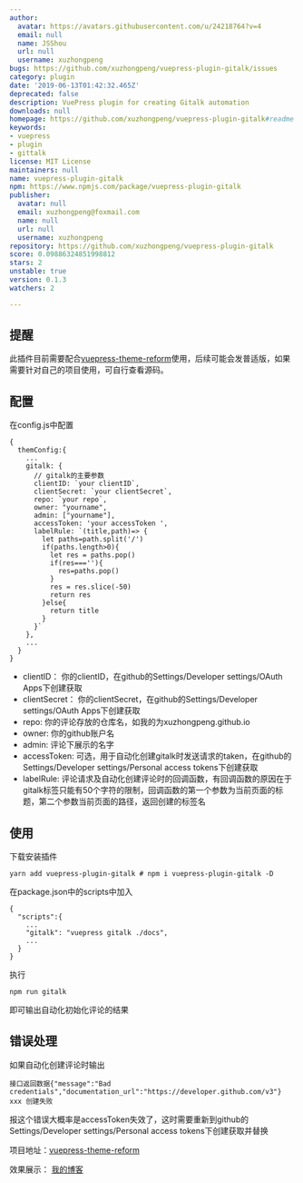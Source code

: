```yaml
---
author:
  avatar: https://avatars.githubusercontent.com/u/24218764?v=4
  email: null
  name: JSShou
  url: null
  username: xuzhongpeng
bugs: https://github.com/xuzhongpeng/vuepress-plugin-gitalk/issues
category: plugin
date: '2019-06-13T01:42:32.465Z'
deprecated: false
description: VuePress plugin for creating Gitalk automation
downloads: null
homepage: https://github.com/xuzhongpeng/vuepress-plugin-gitalk#readme
keywords:
- vuepress
- plugin
- gittalk
license: MIT License
maintainers: null
name: vuepress-plugin-gitalk
npm: https://www.npmjs.com/package/vuepress-plugin-gitalk
publisher:
  avatar: null
  email: xuzhongpeng@foxmail.com
  name: null
  url: null
  username: xuzhongpeng
repository: https://github.com/xuzhongpeng/vuepress-plugin-gitalk
score: 0.09886324851998812
stars: 2
unstable: true
version: 0.1.3
watchers: 2

---
```



## 提醒

此插件目前需要配合[vuepress-theme-reform](https://github.com/xuzhongpeng/vuepress-theme-reform)使用，后续可能会发普适版，如果需要针对自己的项目使用，可自行查看源码。

## 配置

在config.js中配置
```
{
  themConfig:{
    ...
    gitalk: {
      // gitalk的主要参数
      clientID: `your clientID`,
      clientSecret: `your clientSecret`,
      repo: `your repo`,
      owner: "yourname",
      admin: ["yourname"],
      accessToken: 'your accessToken ',
      labelRule: `(title,path)=> {
        let paths=path.split('/')
        if(paths.length>0){
          let res = paths.pop()
          if(res===''){
            res=paths.pop()
          }
          res = res.slice(-50)
          return res
        }else{
          return title
        }
      }`
    },
    ...
  }
}
```
- clientID： 你的clientID，在github的Settings/Developer settings/OAuth Apps下创建获取
- clientSecret：  你的clientSecret，在github的Settings/Developer settings/OAuth Apps下创建获取
- repo: 你的评论存放的仓库名，如我的为xuzhongpeng.github.io
- owner: 你的github账户名
- admin: 评论下展示的名字
- accessToken: 可选，用于自动化创建gitalk时发送请求的taken，在github的Settings/Developer settings/Personal access tokens下创建获取
- labelRule: 评论请求及自动化创建评论时的回调函数，有回调函数的原因在于gitalk标签只能有50个字符的限制，回调函数的第一个参数为当前页面的标题，第二个参数当前页面的路径，返回创建的标签名

## 使用

下载安装插件
```
yarn add vuepress-plugin-gitalk # npm i vuepress-plugin-gitalk -D
```
在package.json中的scripts中加入
```
{
  "scripts":{
    ...
    "gitalk": "vuepress gitalk ./docs",
    ...
  }
}
```
执行
```
npm run gitalk
```
即可输出自动化初始化评论的结果

## 错误处理
如果自动化创建评论时输出
```
接口返回数据{"message":"Bad credentials","documentation_url":"https://developer.github.com/v3"}
xxx 创建失败
```
报这个错误大概率是accessToken失效了，这时需要重新到github的Settings/Developer settings/Personal access tokens下创建获取并替换

项目地址：[vuepress-theme-reform](https://github.com/xuzhongpeng/vuepress-theme-reform)

效果展示： [我的博客](http://JSShou.cn)